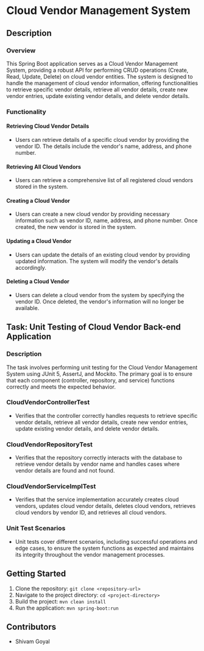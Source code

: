 # Cloud Vendor Management System

## Description

### Overview
This Spring Boot application serves as a Cloud Vendor Management System, providing a robust API for performing CRUD operations (Create, Read, Update, Delete) on cloud vendor entities. The system is designed to handle the management of cloud vendor information, offering functionalities to retrieve specific vendor details, retrieve all vendor details, create new vendor entries, update existing vendor details, and delete vendor details.

### Functionality
#### Retrieving Cloud Vendor Details
- Users can retrieve details of a specific cloud vendor by providing the vendor ID. The details include the vendor's name, address, and phone number.

#### Retrieving All Cloud Vendors
- Users can retrieve a comprehensive list of all registered cloud vendors stored in the system.

#### Creating a Cloud Vendor
- Users can create a new cloud vendor by providing necessary information such as vendor ID, name, address, and phone number. Once created, the new vendor is stored in the system.

#### Updating a Cloud Vendor
- Users can update the details of an existing cloud vendor by providing updated information. The system will modify the vendor's details accordingly.

#### Deleting a Cloud Vendor
- Users can delete a cloud vendor from the system by specifying the vendor ID. Once deleted, the vendor's information will no longer be available.

## Task: Unit Testing of Cloud Vendor Back-end Application

### Description
The task involves performing unit testing for the Cloud Vendor Management System using JUnit 5, AssertJ, and Mockito. The primary goal is to ensure that each component (controller, repository, and service) functions correctly and meets the expected behavior.

### CloudVendorControllerTest
- Verifies that the controller correctly handles requests to retrieve specific vendor details, retrieve all vendor details, create new vendor entries, update existing vendor details, and delete vendor details.

### CloudVendorRepositoryTest
- Verifies that the repository correctly interacts with the database to retrieve vendor details by vendor name and handles cases where vendor details are found and not found.

### CloudVendorServiceImplTest
- Verifies that the service implementation accurately creates cloud vendors, updates cloud vendor details, deletes cloud vendors, retrieves cloud vendors by vendor ID, and retrieves all cloud vendors.

### Unit Test Scenarios
- Unit tests cover different scenarios, including successful operations and edge cases, to ensure the system functions as expected and maintains its integrity throughout the vendor management processes.

## Getting Started
1. Clone the repository: `git clone <repository-url>`
2. Navigate to the project directory: `cd <project-directory>`
3. Build the project: `mvn clean install`
4. Run the application: `mvn spring-boot:run`

## Contributors
- Shivam Goyal
